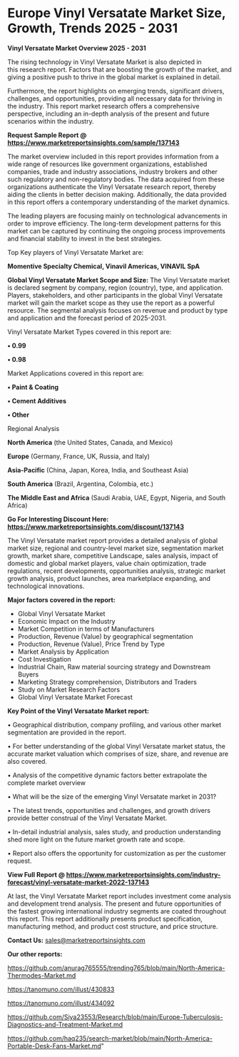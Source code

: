  # Europe Vinyl Versatate Market Size, Growth, Trends 2025 - 2031

<Strong> Vinyl Versatate Market Overview 2025 - 2031</strong>

The rising technology in Vinyl Versatate Market is also depicted in this research report. Factors that are boosting the growth of the market, and giving a positive push to thrive in the global market is explained in detail.

Furthermore, the report highlights on emerging trends, significant drivers, challenges, and opportunities, providing all necessary data for thriving in the industry. This report market research offers a comprehensive perspective, including an in-depth analysis of the present and future scenarios within the industry.

<strong>Request Sample Report @ <a href=https://www.marketreportsinsights.com/sample/137143>https://www.marketreportsinsights.com/sample/137143</a></strong>

The market overview included in this report provides information from a wide range of resources like government organizations, established companies, trade and industry associations, industry brokers and other such regulatory and non-regulatory bodies. The data acquired from these organizations authenticate the Vinyl Versatate research report, thereby aiding the clients in better decision making. Additionally, the data provided in this report offers a contemporary understanding of the market dynamics.

The leading players are focusing mainly on technological advancements in order to improve efficiency. The long-term development patterns for this market can be captured by continuing the ongoing process improvements and financial stability to invest in the best strategies.

Top Key players of Vinyl Versatate Market are:

<strong>Momentive Specialty Chemical, Vinavil Americas, VINAVIL SpA</strong>

<strong><b>Global Vinyl Versatate Market Scope and Size:</b></strong>
The Vinyl Versatate market is declared segment by company, region (country), type, and application. Players, stakeholders, and other participants in the global Vinyl Versatate market will gain the market scope as they use the report as a powerful resource. The segmental analysis focuses on revenue and product by type and application and the forecast period of 2025-2031.

Vinyl Versatate Market Types covered in this report are:

<strong>• 0.99

• 0.98</strong>

Market Applications covered in this report are:

<strong>• Paint & Coating

• Cement Additives

• Other</strong> 

Regional Analysis

<strong>North America</strong> (the United States, Canada, and Mexico)

<strong>Europe</strong> (Germany, France, UK, Russia, and Italy)

<strong>Asia-Pacific</strong> (China, Japan, Korea, India, and Southeast Asia)

<strong>South America</strong> (Brazil, Argentina, Colombia, etc.)

<strong>The Middle East and Africa</strong> (Saudi Arabia, UAE, Egypt, Nigeria, and South Africa)

<strong>Go For Interesting Discount Here: <a href=https://www.marketreportsinsights.com/discount/137143>https://www.marketreportsinsights.com/discount/137143</a></strong>

The Vinyl Versatate market report provides a detailed analysis of global market size, regional and country-level market size, segmentation market growth, market share, competitive Landscape, sales analysis, impact of domestic and global market players, value chain optimization, trade regulations, recent developments, opportunities analysis, strategic market growth analysis, product launches, area marketplace expanding, and technological innovations.

<strong><b>Major factors covered in the report:</b></strong>
<ul>
  <li>Global Vinyl Versatate Market </li>
  <li>Economic Impact on the Industry</li>
  <li>Market Competition in terms of Manufacturers</li>
  <li>Production, Revenue (Value) by geographical segmentation</li>
  <li>Production, Revenue (Value), Price Trend by Type</li>
  <li>Market Analysis by Application</li>
  <li>Cost Investigation</li>
  <li>Industrial Chain, Raw material sourcing strategy and Downstream Buyers</li>
  <li>Marketing Strategy comprehension, Distributors and Traders</li>
  <li>Study on Market Research Factors</li>
  <li>Global Vinyl Versatate Market Forecast</li>
</ul>

<strong><b>Key Point of the Vinyl Versatate Market report:</b></strong>

• Geographical distribution, company profiling, and various other market segmentation are provided in the report.

• For better understanding of the global Vinyl Versatate market status, the accurate market valuation which comprises of size, share, and revenue are also covered.

• Analysis of the competitive dynamic factors better extrapolate the complete market overview

• What will be the size of the emerging Vinyl Versatate market in 2031?

• The latest trends, opportunities and challenges, and growth drivers provide better construal of the Vinyl Versatate Market.

• In-detail industrial analysis, sales study, and production understanding shed more light on the future market growth rate and scope.

• Report also offers the opportunity for customization as per the customer request.

<strong><b>View Full Report @ <a href=https://www.marketreportsinsights.com/industry-forecast/vinyl-versatate-market-2022-137143>https://www.marketreportsinsights.com/industry-forecast/vinyl-versatate-market-2022-137143</a></b></strong>


At last, the Vinyl Versatate Market report includes investment come analysis and development trend analysis. The present and future opportunities of the fastest growing international industry segments are coated throughout this report. This report additionally presents product specification, manufacturing method, and product cost structure, and price structure.

<strong>Contact Us:</strong>
sales@marketreportsinsights.com

<strong>Our other reports:</strong>

<a href=https://github.com/anurag765555/trending765/blob/main/North-America-Thermodes-Market.md>https://github.com/anurag765555/trending765/blob/main/North-America-Thermodes-Market.md</a>

<a href=https://tanomuno.com/illust/430833>https://tanomuno.com/illust/430833</a>

<a href=https://tanomuno.com/illust/434092>https://tanomuno.com/illust/434092</a>

<a href=https://github.com/Siya23553/Research/blob/main/Europe-Tuberculosis-Diagnostics-and-Treatment-Market.md>https://github.com/Siya23553/Research/blob/main/Europe-Tuberculosis-Diagnostics-and-Treatment-Market.md</a>

<a href=https://github.com/haq235/search-market/blob/main/North-America-Portable-Desk-Fans-Market.md>https://github.com/haq235/search-market/blob/main/North-America-Portable-Desk-Fans-Market.md</a>"
